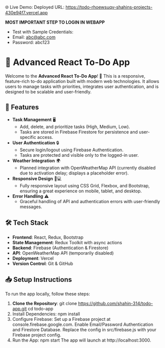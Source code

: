 🌐 Live Demo:
Deployed URL: https://todo-rhoewsuqv-shahins-projects-430e94f7.vercel.app

**MOST IMPORTANT STEP TO LOGIN IN WEBAPP**
  - Test with Sample Credentials:
  - Email: abc@abc.com
  - Password: abc123

# 🌟 Advanced React To-Do App
Welcome to the **Advanced React To-Do App**! 🎉 This is a responsive, feature-rich to-do application built with modern web technologies. It allows users to manage tasks with priorities, integrates user authentication, and is designed to be scalable and user-friendly.

## 🚀 Features

- **Task Management** 🖥️
  - Add, delete, and prioritize tasks (High, Medium, Low).
  - Tasks are stored in Firebase Firestore for persistence and user-specific access.
- **User Authentication** 🔒
  - Secure login/logout using Firebase Authentication.
  - Tasks are protected and visible only to the logged-in user.
- **Weather Integration** 🌍
  - Planned integration with OpenWeatherMap API (currently disabled due to activation delay; displays a placeholder error).
- **Responsive Design** 📱💻
  - Fully responsive layout using CSS Grid, Flexbox, and Bootstrap, ensuring a great experience on mobile, tablet, and desktop.
- **Error Handling** ⚠️
  - Graceful handling of API and authentication errors with user-friendly messages.

## 🛠️ Tech Stack

- **Frontend**: React, Redux, Bootstrap
- **State Management**: Redux Toolkit with async actions
- **Backend**: Firebase (Authentication & Firestore)
- **API**: OpenWeatherMap API (temporarily disabled)
- **Deployment**: Vercel
- **Version Control**: Git & GitHub

## 📥 Setup Instructions

To run the app locally, follow these steps:

1. **Clone the Repository**:
   git clone https://github.com/shahin-314/todo-app.git
   cd todo-app
2. Install Dependencies:
   npm install
3. Configure Firebase:
   Set up a Firebase project at console.firebase.google.com.
   Enable Email/Password Authentication and Firestore Database.
   Replace the config in src/firebase.js with your Firebase project config.
4. Run the App:
   npm start
The app will launch at http://localhost:3000.

